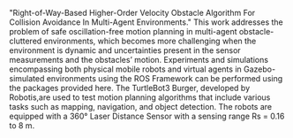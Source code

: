 "Right-of-Way-Based Higher-Order Velocity Obstacle Algorithm For Collision Avoidance In Multi-Agent Environments."
This work addresses the problem of safe oscillation-free motion planning in multi-agent obstacle-cluttered environments, which becomes more challenging when the environment is dynamic and uncertainties present in the sensor measurements and the obstacles’ motion.
Experiments and simulations encompassing both physical mobile robots and virtual agents in Gazebo-simulated environments using the ROS Framework can be performed using the packages provided here.
The TurtleBot3 Burger, developed by Robotis,are used to test motion planning algorithms that include various tasks such as mapping, navigation, and object detection. The robots are equipped with a 360° Laser Distance Sensor with a sensing range Rs = 0.16 to 8 m. 
